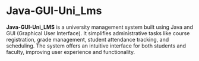 # Java-GUI-Uni_Lms
 **Java-GUI-Uni_LMS** is a university management system built using Java and GUI (Graphical User Interface). It simplifies administrative tasks like course registration, grade management, student attendance tracking, and scheduling. The system offers an intuitive interface for both students and faculty, improving user experience and functionality.
